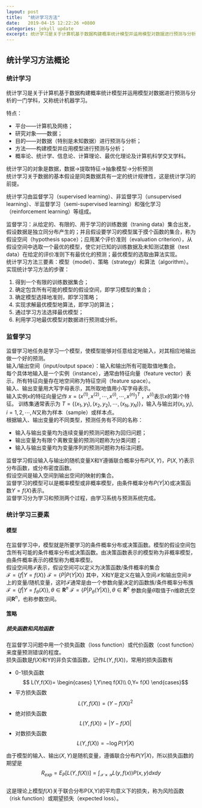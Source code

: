 ```yaml
---
layout: post
title:  "统计学习方法"
date:   2019-04-15 12:22:26 +0800
categories: jekyll update
excerpt: 统计学习是关于计算机基于数据构建概率统计模型并运用模型对数据进行预测与分析的一门学科，又称统计机器学习。
---
```


## 统计学习方法概论 
### 统计学习  
统计学习是关于计算机基于数据构建概率统计模型并运用模型对数据进行预测与分析的一门学科，又称统计机器学习。  
  
特点：  
* 平台——计算机及网络；  
* 研究对象——数据；  
* 目的——对数据（特别是未知数据）进行预测与分析；  
* 方法——构建模型并应用模型进行预测与分析；
* 概率论、统计学、信息论、计算理论、最优化理论及计算机科学交叉学科。  
  
统计学习的对象是数据，数据$\rightarrow$提取特征$\rightarrow$抽象模型$\rightarrow$分析预测  
统计学习关于数据的基本假设是同类数据具有一定的统计规律性，这是统计学习的前提。  
  
统计学习由监督学习（supervised learning）、非监督学习（unsupervised learning）、半监督学习（semi-supervised learning）和强化学习（reinforcement learning）等组成。  
  
监督学习：从给定的、有限的、用于学习的训练数据（traning data）集合出发，假设数据是独立同分布产生的；并且假设要学习的模型属于摸个函数的集合，称为假设空间（hypothesis space）；应用某个评价准则（evaluation criterion），从假设空间中选取一个最优的模型，使它对已知的训练数据及未知测试数据（test data）在给定的评价准则下有最优化的预测；最优模型的选取由算法实现。  
统计学习方法三要素：模型（model）、策略（strategy）和算法（algorithm）。  
实现统计学习方法的步骤：  
1. 得到一个有限的训练数据集合；
2. 确定包含所有可能的模型的假设空间，即学习模型的集合；
3. 确定模型选择地准则，即学习策略；
4. 实现求解最优模型地算法，即学习的算法；
5. 通过学习方法选择最优模型；
6. 利用学习地最优模型对数据进行预测或分析。  
  
### 监督学习  
监督学习地任务是学习一个模型，使模型能够对任意给定地输入，对其相应地输出做一个好的预测。   
输入/输出空间（input/output space）：输入和输出所有可能取值地集合。  
每个具体地输入是一个实例（instance），通常由特征向量（feature vector）表示，所有特征向量存在地空间称为特征空间（feature space）。  
输入、输出变量用大写字母表示，其所取地值用小写字母表示。  
输入实例x的特征向量记作 $x=(x^{(1)},x^{(2)},\cdots,x^{(i)},\cdots,x^{(n)})^{T}$  ，$x^{(i)}$表示x的第i个特征。
训练集通常表示为 $T=\{(x_1,y_1),(x_2,y_2),\cdots,(x_N,y_N)\}$，输入与输出对$(x_i,y_i), i=1,2,\cdots,N$又称为样本（sample）或样本点。  
根据输入、输出变量的不同类型，预测任务有不同的名称：
* 输入与输出变量均为连续变量的预测问题称为回归问题；
* 输出变量为有限个离散变量的预测问题称为分类问题；
* 输入与输出变量均为变量序列的预测问题称为标注问题。

监督学习假设输入与输出的随机变量X和Y遵循联合概率分布$P(X,Y)$，$P(X,Y)$表示分布函数，或分布密度函数。  
假设空间是输入空间到输出空间的映射的集合。  
监督学习的模型可以是概率模型或非概率模型，由条件概率分布$P(Y|X)$或决策函数$Y=f(X)$表示。  
监督学习分为学习和预测两个过程，由学习系统与预测系统完成。  
### 统计学习三要素
#### 模型
在监督学习中，模型就是所要学习的条件概率分布或决策函数。模型的假设空间包含所有可能的条件概率分布或决策函数。由决策函数表示的模型称为非概率模型，由条件概率表示的模型称为概率模型。  
假设空间用$\mathcal{F}$表示，假设空间可以定义为决策函数/条件概率的集合  
$\mathcal{F}=\{f|Y=f(X)\}$
$\mathcal{F}=\{P|P(Y|X)\}$
其中，X和Y是定义在输入空间$\mathcal{X}$和输出空间$\mathcal{Y}$上的变量/随机变量，这时$\mathcal{F}$通常是由一个参数向量决定的函数族/条件概率分布族  
$\mathcal{F}=\{f|Y=f_{\theta}(X)\},\theta\in \mathbf{R}^{n}$
$\mathcal{F}=\{P|P_{\theta}(Y|X)\},\theta\in \mathbf{R}^{n}$
参数向量$\theta$取值于n维欧氏空间$\mathbf{R}^{n}$，也称参数空间。  
#### 策略
##### 损失函数和风险函数
在监督学习问题中用一个损失函数（loss function）或代价函数（cost function）来度量预测错误的程度。  
损失函数是$f(X)$和Y的非负实值函数，记作$L(Y,f(X))$，常用的损失函数有  
* 0-1损失函数  
$$ L(Y,f(X))=
\begin{cases}
1,Y\neq f(X)\\
0,Y= f(X)
\end{cases}$$  
* 平方损失函数  
$$L(Y,f(X))=(Y-f(X))^2$$  
* 绝对损失函数  
$$L(Y,f(X))=|Y-f(X)|$$  
* 对数损失函数  
$$L(Y,f(X))=-\log P(Y|X)$$  
  
由于模型的输入、输出$(X,Y)$是随机变量，遵循联合分布$P(Y|X)$，所以损失函数的期望是  
$$R_{exp}=E_{P}[L(Y,f(X))]=\int_{\mathcal{X}\times\mathcal{Y}}L(y,f(x))P(x,y)dxdy$$  
这是理论上模型$f(X)$关于联合分布P(X,Y)的平均意义下的损失，称为风险函数（risk function）或期望损失（expected loss）。  